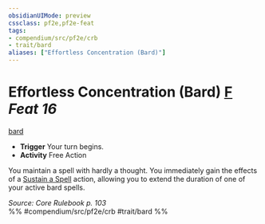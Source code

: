 ```yaml
---
obsidianUIMode: preview
cssclass: pf2e,pf2e-feat
tags:
- compendium/src/pf2e/crb
- trait/bard
aliases: ["Effortless Concentration (Bard)"]
---
```

# Effortless Concentration (Bard)  [F](../../Rules/core-rulebook/chapter-9-playing-the-game.md#Actions "Free Action") *Feat 16*  
[bard](../../Rules/traits/bard.md)  

- **Trigger** Your turn begins.
- **Activity** Free Action

You maintain a spell with hardly a thought. You immediately gain the effects of a [Sustain a Spell](../../Rules/actions/sustain-a-spell.md) action, allowing you to extend the duration of one of your active bard spells.

*Source: Core Rulebook p. 103*  
%% #compendium/src/pf2e/crb #trait/bard %%